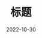 ---
title: 标题
shortTitle: 短标题
order: 1
date: 2022-10-30
isOriginal: true
sticky: true
star: true
article: true
timeline: true
pageInfo:
  - Original
  - Date
  - Category
  - Tag
  - ReadingTime
  - Word
  - PageView
category:
  - 分类
tag:
  - 标签
footer: true
---